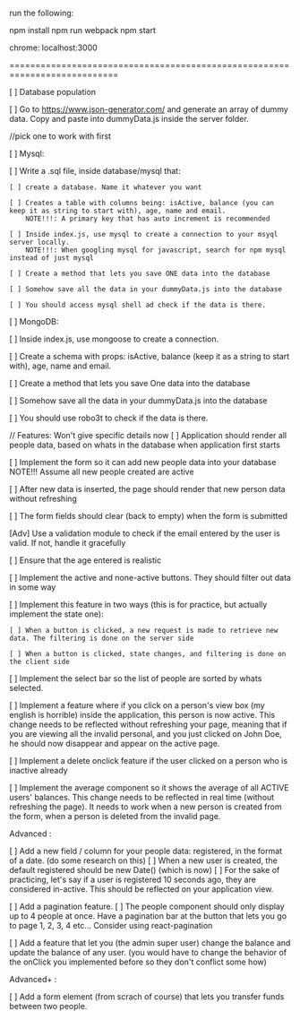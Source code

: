 run the following:

npm install
npm run webpack
npm start

chrome: localhost:3000

===========================================================================

[ ] Database population

[ ] Go to https://www.json-generator.com/ and generate an array of dummy data. Copy and paste into dummyData.js inside the server folder.

//pick one to work with first

[ ] Mysql:

  [ ] Write a .sql file, inside database/mysql that:
    
    [ ] create a database. Name it whatever you want
    
    [ ] Creates a table with columns being: isActive, balance (you can keep it as string to start with), age, name and email.
        NOTE!!!: A primary key that has auto increment is recommended
    
    [ ] Inside index.js, use mysql to create a connection to your msyql server locally.
        NOTE!!!: When googling mysql for javascript, search for npm mysql instead of just mysql
    
    [ ] Create a method that lets you save ONE data into the database
    
    [ ] Somehow save all the data in your dummyData.js into the database
    
    [ ] You should access mysql shell ad check if the data is there.

[ ] MongoDB:
  
  [ ] Inside index.js, use mongoose to create a connection.
  
  [ ] Create a schema with props: isActive, balance (keep it as a string to start with), age, name and email.
  
  [ ] Create a method that lets you save One data into the database
  
  [ ] Somehow save all the data in your dummyData.js into the database
  
  [ ] You should use robo3t to check if the data is there.

// Features: Won't give specific details now
[ ] Application should render all people data, based on whats in the database when application first starts

[ ] Implement the form so it can add new people data into your database
  NOTE!!! Assume all new people created are active
  
  [ ] After new data is inserted, the page should render that new person data without refreshing
  
  [ ] The form fields should clear (back to empty) when the form is submitted
  
  [Adv] Use a validation module to check if the email entered by the user is valid. If not, handle it gracefully
  
  [ ] Ensure that the age entered is realistic

[ ] Implement the active and none-active buttons. They should filter out data in some way
  
  [ ] Implement this feature in two ways (this is for practice, but actually implement the state one):
    
    [ ] When a button is clicked, a new request is made to retrieve new data. The filtering is done on the server side
    
    [ ] When a button is clicked, state changes, and filtering is done on the client side

[ ] Implement the select bar so the list of people are sorted by whats selected.

[ ] Implement a feature where if you click on a person's view box (my english is horrible) inside the application, this person      is now active. This change needs to be reflected without refreshing your page, meaning that if you are viewing all the          invalid personal, and you just clicked on John Doe, he should now disappear and appear on the active page.

[ ] Implement a delete onclick feature if the user clicked on a person who is inactive already

[ ] Implement the average component so it shows the average of all ACTIVE users' balances. This change needs to be reflected in     real time (without refreshing the page). It needs to work when a new person is created from the form, when a person is          deleted from the invalid page.


Advanced :

[ ] Add a new field / column for your people data: registered, in the format of a date. (do some research on this)
[ ] When a new user is created, the default registered should be new Date() (which is now)
[ ] For the sake of practicing, let's say if a user is registered 10 seconds ago, they are considered in-active. This should be reflected on your application view.

[ ] Add a pagination feature.
[ ] The people component should only display up to 4 people at once. Have a pagination bar at the button that lets you go to page 1, 2, 3, 4 etc... Consider using react-pagination

[ ] Add a feature that let you (the admin super user) change the balance and update the balance of any user. (you would have to change the behavior of the onClick you implemented before so they don't conflict some how)

Advanced+ :

[ ] Add a form element (from scrach of course) that lets you transfer funds between two people.
